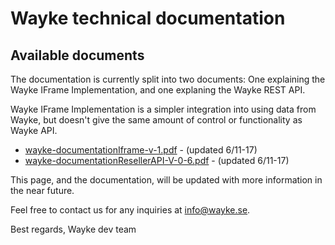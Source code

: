 # Wayke technical documentation

## Available documents
The documentation is currently split into two documents: One explaining the Wayke IFrame Implementation, and one explaning the Wayke REST API.

Wayke IFrame Implementation is a simpler integration into using data from Wayke, but doesn't give the same amount of control or functionality as Wayke API.

- [wayke-documentationIframe-v-1.pdf](https://wayketech.github.io/docs/iframe/wayke-documentationIframe-v-1.pdf) - (updated 6/11-17)
- [wayke-documentationResellerAPI-V-0-6.pdf](https://wayketech.github.io/docs/api/wayke-documentationResellerAPI-V-0-6.pdf) - (updated 6/11-17)

This page, and the documentation, will be updated with more information in the near future.

Feel free to contact us for any inquiries at info@wayke.se.

Best regards,
Wayke dev team

